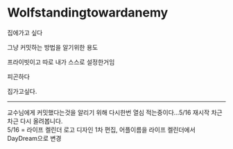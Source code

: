 # Wolfstandingtowardanemy

집에가고 싶다

그냥 커밋하는 방법을 알기위한 용도

프라이빗이고 따로 내가 스스로 설정한거임

피곤하다

집가고싶다.
<hr>
교수님에게 커밋했다는것을 알리기 위해 다시한번 열심 적는중이다...5/16 재시작 차근차근 다시 올려봅니다.<br>
5/16 = 라이프 켈린더 로고 디자인 1차 편집, 어플이름을 라이프 켈린더에서 DayDream으로 변경
